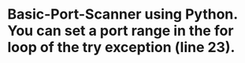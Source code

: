 # Basic-Port-Scanner using Python. You can set a port range in the for loop of the try exception (line 23).
